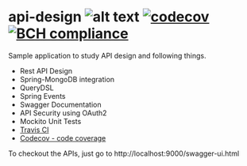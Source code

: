 # api-design             ![alt text](https://travis-ci.org/Abhishek-patil/api-design.svg?branch=master) [![codecov](https://codecov.io/gh/Abhishek-patil/api-design/branch/master/graph/badge.svg)](https://codecov.io/gh/Abhishek-patil/api-design) [![BCH compliance](https://bettercodehub.com/edge/badge/Abhishek-patil/api-design?branch=master)](https://bettercodehub.com/)
Sample application to study API design and following things.

- Rest API Design
- Spring-MongoDB integration
- QueryDSL
- Spring Events
- Swagger Documentation
- API Security using OAuth2
- Mockito Unit Tests
- <a href="https://travis-ci.org/">Travis CI</a>
- <a href="https://codecov.io/">Codecov - code coverage</a>

To checkout the APIs, just go to http://localhost:9000/swagger-ui.html
